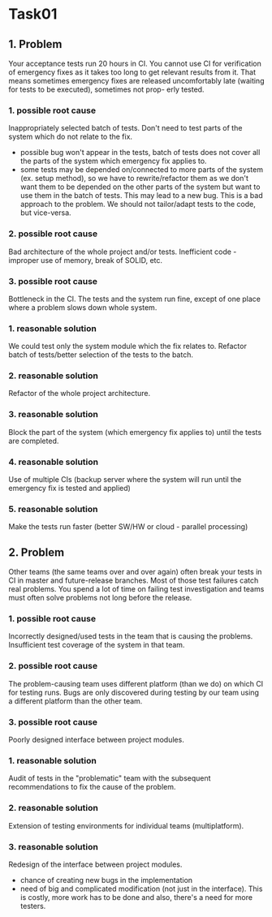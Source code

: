 # Task01

## 1. Problem
Your acceptance tests run 20 hours in CI. You cannot use CI for verification of emergency fixes as it takes too long to get relevant results from it. That means sometimes emergency fixes are released uncomfortably late (waiting for tests to be executed), sometimes not prop- erly tested.

### 1. possible root cause

Inappropriately selected batch of tests. Don't need to test parts of the system which do not relate to the fix.
- possible bug won't appear in the tests, batch of tests does not cover all the parts of the system which emergency fix applies to.
- some tests may be depended on/connected to more parts of the system (ex. setup method), so we have to rewrite/refactor them as we don't want them to be depended on the other parts of the system but want to use them in the batch of tests. This may lead to a new bug. This is a bad approach to the problem. We should not tailor/adapt tests to the code, but vice-versa.

### 2. possible root cause
Bad architecture of the whole project and/or tests. Inefficient code - improper use of memory, break of SOLID, etc.

### 3. possible root cause
Bottleneck in the CI. The tests and the system run fine, except of one place where a problem slows down whole system.

### 1. reasonable solution
We could test only the system module which the fix relates to. Refactor batch of tests/better selection of the tests to the batch.

### 2. reasonable solution
Refactor of the whole project architecture.

### 3. reasonable solution
Block the part of the system (which emergency fix applies to) until the tests are completed.

### 4. reasonable solution
Use of multiple CIs (backup server where the system will run until the emergency fix is tested and applied)

### 5. reasonable solution
Make the tests run faster (better SW/HW or cloud - parallel processing)

## 2. Problem
Other teams (the same teams over and over again) often break your tests in CI in master and future-release branches. Most of those test failures catch real problems. You spend a lot of time on failing test investigation and teams must often solve problems not long before the release.

### 1. possible root cause
Incorrectly designed/used tests in the team that is causing the problems. Insufficient test coverage of the system in that team.

### 2. possible root cause
The problem-causing team uses different platform (than we do) on which CI for testing runs. Bugs are only discovered during testing by our team using a different platform than the other team.

### 3. possible root cause
Poorly designed interface between project modules.

### 1. reasonable solution
Audit of tests in the "problematic" team with the subsequent recommendations to fix the cause of the problem.

### 2. reasonable solution
Extension of testing environments for individual teams (multiplatform).

### 3. reasonable solution
Redesign of the interface between project modules.
- chance of creating new bugs in the implementation
- need of big and complicated modification (not just in the interface). This is costly, more work has to be done and also, there's a need for more testers.

